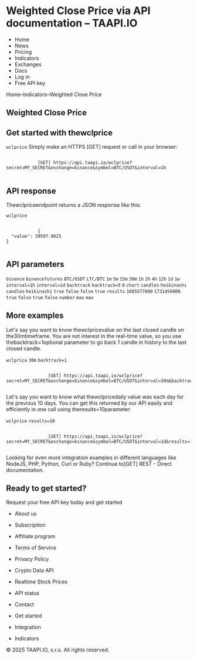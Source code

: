 # Weighted Close Price via API documentation – TAAPI.IO

- Home
- News
- Pricing
- Indicators
- Exchanges
- Docs
- Log in
- Free API key

Home–Indicators–Weighted Close Price


## Weighted Close Price

## Get started with thewclprice
`wclprice` Simply make an HTTPS [GET] request or call in your browser:


```

			[GET] https://api.taapi.io/wclprice?secret=MY_SECRET&exchange=binance&symbol=BTC/USDT&interval=1h
		
```

## API response
Thewclpriceendpoint returns a JSON response like this:

`wclprice` 
```

			{
  "value": 39597.9025
}
		
```

## API parameters
`binance` `binancefutures` `BTC/USDT` `LTC/BTC` `1m` `5m` `15m` `30m` `1h` `2h` `4h` `12h` `1d` `1w` `interval=1h` `interval=1d` `backtrack` `backtrack=5` `0` `chart` `candles` `heikinashi` `candles` `heikinashi` `true` `false` `false` `true` `results` `1685577600` `1731456000` `true` `false` `true` `false` `number` `max` `max` 
## More examples
Let's say you want to know thewclpricevalue on the last closed candle on the30mtimeframe. You are not interest in the real-time value, so you use thebacktrack=1optional parameter to go back 1 candle in history to the last closed candle.

`wclprice` `30m` `backtrack=1` 
```

				[GET] https://api.taapi.io/wclprice?secret=MY_SECRET&exchange=binance&symbol=BTC/USDT&interval=30m&backtrack=1
			
```
Let's say you want to know what thewclpricedaily value was each day for the previous 10 days. You can get this returned by our API easily and efficiently in one call using theresults=10parameter:

`wclprice` `results=10` 
```

				[GET] https://api.taapi.io/wclprice?secret=MY_SECRET&exchange=binance&symbol=BTC/USDT&interval=1d&results=10
			
```
Looking for even more integration examples in different languages like NodeJS, PHP, Python, Curl or Ruby? Continue to[GET] REST - Direct documentation.


## Ready to get started?
Request your free API key today and get started

- About us
- Subscription
- Affiliate program
- Terms of Service
- Privacy Policy
- Crypto Data API
- Realtime Stock Prices
- API status
- Contact

- Get started
- Integration
- Indicators

© 2025 TAAPI.IO, s.r.o. All rights reserved.

